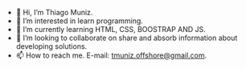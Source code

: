 - 👋 Hi, I’m Thiago Muniz.
- 👀 I’m interested in learn programming.
- 🌱 I’m currently learning HTML, CSS, BOOSTRAP AND JS.
- 💞️ I’m looking to collaborate on share and absorb information about developing solutions.
- 📫 How to reach me. E-mail: tmuniz.offshore@gmail.com.

<!---
goathimuniz/goathimuniz is a ✨ special ✨ repository because its `README.md` (this file) appears on your GitHub profile.
You can click the Preview link to take a look at your changes.
--->
